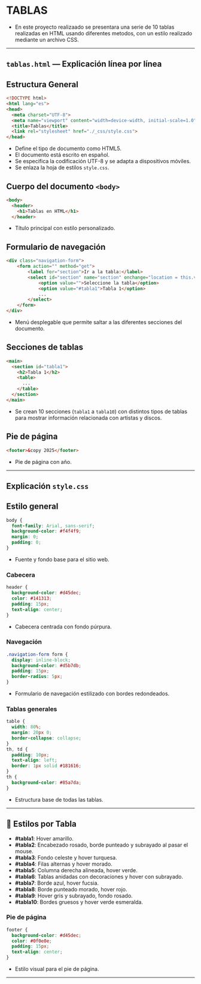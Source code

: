 
# TABLAS

- En este proyecto realizaado se presentara una serie de 10 tablas realizadas en HTML usando diferentes metodos, con un estilo realizado mediante un archivo CSS.
---

## `tablas.html` — Explicación línea por línea

## Estructura General

```html
<!DOCTYPE html>
<html lang="es">
<head>
  <meta charset="UTF-8">
  <meta name="viewport" content="width=device-width, initial-scale=1.0">
  <title>Tablas</title>
  <link rel="stylesheet" href="./_css/style.css">
</head>
```
- Define el tipo de documento como HTML5.
- El documento está escrito en español.
- Se especifica la codificación UTF-8 y se adapta a dispositivos móviles.
- Se enlaza la hoja de estilos `style.css`.

## Cuerpo del documento `<body>`

```html
<body>
  <header>
    <h1>Tablas en HTML</h1>
  </header>
```
- Título principal con estilo personalizado.

## Formulario de navegación

```html
<div class="navigation-form">
    <form action="" method="get">
        <label for="section">Ir a la tabla:</label>
        <select id="section" name="section" onchange="location = this.value;">
            <option value="">Seleccione la tabla</option>
            <option value="#tabla1">Tabla 1</option>
            ...
        </select>
    </form>
</div>
```
- Menú desplegable que permite saltar a las diferentes secciones del documento.

## Secciones de tablas

```html
<main>
  <section id="tabla1">
    <h2>Tabla 1</h2>
    <table>
      ...
    </table>
  </section>
</main>
```
- Se crean 10 secciones (`tabla1` a `tabla10`) con distintos tipos de tablas para mostrar información relacionada con artistas y discos.

## Pie de página

```html
<footer>&copy 2025</footer>
```
- Pie de página con año.

---

## Explicación  `style.css`

## Estilo general

```css
body {
  font-family: Arial, sans-serif;
  background-color: #f4f4f9;
  margin: 0;
  padding: 0;
}
```
- Fuente y fondo base para el sitio web.

### Cabecera

```css
header {
  background-color: #d45dec;
  color: #141313;
  padding: 15px;
  text-align: center;
}
```
- Cabecera centrada con fondo púrpura.

### Navegación

```css
.navigation-form form {
  display: inline-block;
  background-color: #d5b7db;
  padding: 15px;
  border-radius: 5px;
}
```
- Formulario de navegación estilizado con bordes redondeados.

### Tablas generales

```css
table {
  width: 80%;
  margin: 20px 0;
  border-collapse: collapse;
}
th, td {
  padding: 10px;
  text-align: left;
  border: 1px solid #181616;
}
th {
  background-color: #85a7da;
}
```
- Estructura base de todas las tablas.

---

## 🎨 Estilos por Tabla

- **#tabla1**: Hover amarillo.
- **#tabla2**: Encabezado rosado, borde punteado y subrayado al pasar el mouse.
- **#tabla3**: Fondo celeste y hover turquesa.
- **#tabla4**: Filas alternas y hover morado.
- **#tabla5**: Columna derecha alineada, hover verde.
- **#tabla6**: Tablas anidadas con decoraciones y hover con subrayado.
- **#tabla7**: Borde azul, hover fucsia.
- **#tabla8**: Borde punteado morado, hover rojo.
- **#tabla9**: Hover gris y subrayado, fondo rosado.
- **#tabla10**: Bordes gruesos y hover verde esmeralda.

### Pie de página

```css
footer {
  background-color: #d45dec;
  color: #0f0e0e;
  padding: 15px;
  text-align: center;
}
```
- Estilo visual para el pie de página.

---

